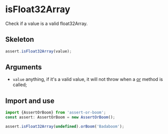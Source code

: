 # isFloat32Array

Check if a value is a valid float32Array.

## Skeleton

```ts
assert.isFloat32Array(value);
```

## Arguments

- `value` anything, if it's a valid value, it will not throw when a [or](../or.md) method is called;

## Import and use

```ts
import {AssertOrBoom} from 'assert-or-boom';
const assert: AssertOrBoom = new AssertOrBoom();

assert.isFloat32Array(undefined).orBoom('Badaboom');
```
